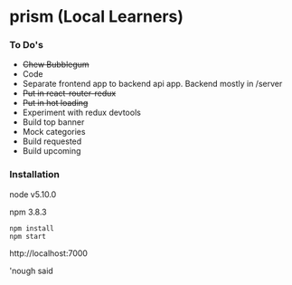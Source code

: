 # prism (Local Learners)

### To Do's

- ~~Chew Bubblegum~~
- Code
- Separate frontend app to backend api app.  Backend mostly in /server
- ~~Put in react-router-redux~~
- ~~Put in hot loading~~
- Experiment with redux devtools
- Build top banner
- Mock categories
- Build requested
- Build upcoming



### Installation

node v5.10.0

npm 3.8.3

```
npm install
npm start
```

http://localhost:7000

'nough said